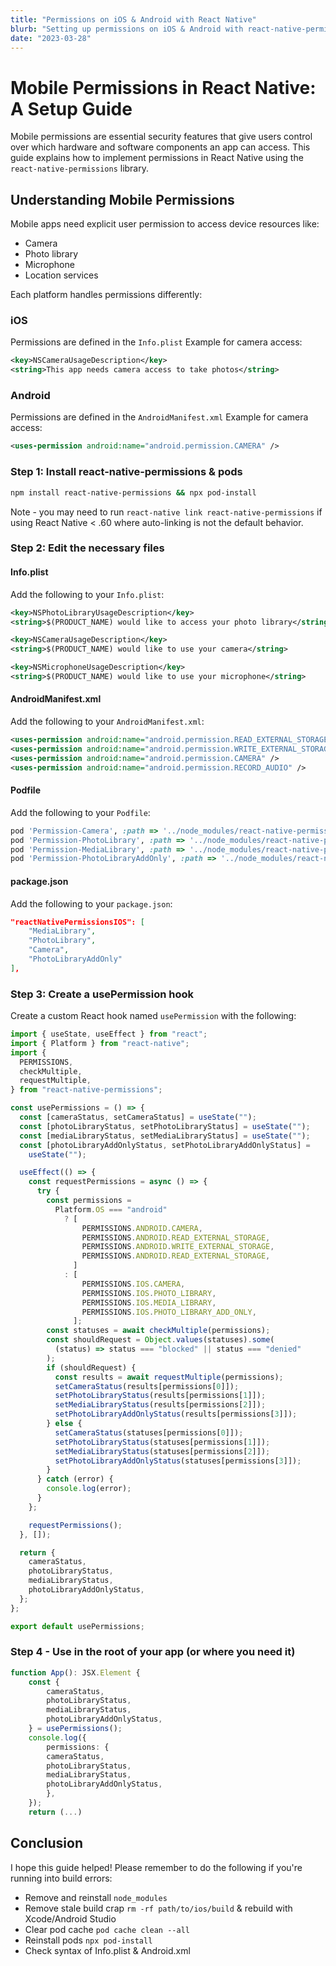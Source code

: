 ```yaml
---
title: "Permissions on iOS & Android with React Native"
blurb: "Setting up permissions on iOS & Android with react-native-permissions"
date: "2023-03-28"
---
```


# Mobile Permissions in React Native: A Setup Guide

Mobile permissions are essential security features that give users control over which hardware and software components an app can access. This guide explains how to implement permissions in React Native using the `react-native-permissions` library.

## Understanding Mobile Permissions

Mobile apps need explicit user permission to access device resources like:

- Camera
- Photo library
- Microphone
- Location services

Each platform handles permissions differently:

### iOS

Permissions are defined in the `Info.plist`
Example for camera access:

```xml
<key>NSCameraUsageDescription</key>
<string>This app needs camera access to take photos</string>
```

### Android

Permissions are defined in the `AndroidManifest.xml`
Example for camera access:

```xml
<uses-permission android:name="android.permission.CAMERA" />
```

### Step 1: Install react-native-permissions & pods

```bash
npm install react-native-permissions && npx pod-install
```

Note - you may need to run `react-native link react-native-permissions` if using React Native < .60 where auto-linking is not the default behavior.

### Step 2: Edit the necessary files

#### Info.plist

Add the following to your `Info.plist`:

```xml
<key>NSPhotoLibraryUsageDescription</key>
<string>$(PRODUCT_NAME) would like to access your photo library</string>

<key>NSCameraUsageDescription</key>
<string>$(PRODUCT_NAME) would like to use your camera</string>

<key>NSMicrophoneUsageDescription</key>
<string>$(PRODUCT_NAME) would like to use your microphone</string>
```

#### AndroidManifest.xml

Add the following to your `AndroidManifest.xml`:

```xml
<uses-permission android:name="android.permission.READ_EXTERNAL_STORAGE" />
<uses-permission android:name="android.permission.WRITE_EXTERNAL_STORAGE" />
<uses-permission android:name="android.permission.CAMERA" />
<uses-permission android:name="android.permission.RECORD_AUDIO" />
```

#### Podfile

Add the following to your `Podfile`:

```ruby
pod 'Permission-Camera', :path => '../node_modules/react-native-permissions/ios/Camera/Permission-Camera.podspec'
pod 'Permission-PhotoLibrary', :path => '../node_modules/react-native-permissions/ios/PhotoLibrary/Permission-PhotoLibrary.podspec'
pod 'Permission-MediaLibrary', :path => '../node_modules/react-native-permissions/ios/MediaLibrary/Permission-MediaLibrary.podspec'
pod 'Permission-PhotoLibraryAddOnly', :path => '../node_modules/react-native-permissions/ios/PhotoLibraryAddOnly/Permission-PhotoLibraryAddOnly.podspec'

```

#### package.json

Add the following to your `package.json`:

```json
"reactNativePermissionsIOS": [
    "MediaLibrary",
    "PhotoLibrary",
    "Camera",
    "PhotoLibraryAddOnly"
],
```

### Step 3: Create a usePermission hook

Create a custom React hook named `usePermission` with the following:

```ts
import { useState, useEffect } from "react";
import { Platform } from "react-native";
import {
  PERMISSIONS,
  checkMultiple,
  requestMultiple,
} from "react-native-permissions";

const usePermissions = () => {
  const [cameraStatus, setCameraStatus] = useState("");
  const [photoLibraryStatus, setPhotoLibraryStatus] = useState("");
  const [mediaLibraryStatus, setMediaLibraryStatus] = useState("");
  const [photoLibraryAddOnlyStatus, setPhotoLibraryAddOnlyStatus] =
    useState("");

  useEffect(() => {
    const requestPermissions = async () => {
      try {
        const permissions =
          Platform.OS === "android"
            ? [
                PERMISSIONS.ANDROID.CAMERA,
                PERMISSIONS.ANDROID.READ_EXTERNAL_STORAGE,
                PERMISSIONS.ANDROID.WRITE_EXTERNAL_STORAGE,
                PERMISSIONS.ANDROID.READ_EXTERNAL_STORAGE,
              ]
            : [
                PERMISSIONS.IOS.CAMERA,
                PERMISSIONS.IOS.PHOTO_LIBRARY,
                PERMISSIONS.IOS.MEDIA_LIBRARY,
                PERMISSIONS.IOS.PHOTO_LIBRARY_ADD_ONLY,
              ];
        const statuses = await checkMultiple(permissions);
        const shouldRequest = Object.values(statuses).some(
          (status) => status === "blocked" || status === "denied"
        );
        if (shouldRequest) {
          const results = await requestMultiple(permissions);
          setCameraStatus(results[permissions[0]]);
          setPhotoLibraryStatus(results[permissions[1]]);
          setMediaLibraryStatus(results[permissions[2]]);
          setPhotoLibraryAddOnlyStatus(results[permissions[3]]);
        } else {
          setCameraStatus(statuses[permissions[0]]);
          setPhotoLibraryStatus(statuses[permissions[1]]);
          setMediaLibraryStatus(statuses[permissions[2]]);
          setPhotoLibraryAddOnlyStatus(statuses[permissions[3]]);
        }
      } catch (error) {
        console.log(error);
      }
    };

    requestPermissions();
  }, []);

  return {
    cameraStatus,
    photoLibraryStatus,
    mediaLibraryStatus,
    photoLibraryAddOnlyStatus,
  };
};

export default usePermissions;
```

### Step 4 - Use in the root of your app (or where you need it)

```ts
function App(): JSX.Element {
    const {
        cameraStatus,
        photoLibraryStatus,
        mediaLibraryStatus,
        photoLibraryAddOnlyStatus,
    } = usePermissions();
    console.log({
        permissions: {
        cameraStatus,
        photoLibraryStatus,
        mediaLibraryStatus,
        photoLibraryAddOnlyStatus,
        },
    });
    return (...)
```

## Conclusion

I hope this guide helped! Please remember to do the following if you're running into build errors:

- Remove and reinstall `node_modules`
- Remove stale build crap `rm -rf path/to/ios/build` & rebuild with Xcode/Android Studio
- Clear pod cache `pod cache clean --all`
- Reinstall pods `npx pod-install`
- Check syntax of Info.plist & Android.xml
